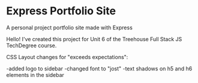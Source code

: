 # Express Portfolio Site
 A personal project portfolio site made with Express

 Hello! I've created this project for Unit 6 of the Treehouse Full Stack JS TechDegree course.

 CSS Layout changes for "exceeds expectations":

 -added logo to sidebar
 -changed font to "jost"
 -text shadows on h5 and h6 elements in the sidebar
